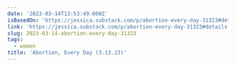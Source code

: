```yaml
---
date: '2023-03-14T13:53:49.000Z'
isBasedOn: 'https://jessica.substack.com/p/abortion-every-day-31323#details'
link: 'https://jessica.substack.com/p/abortion-every-day-31323#details'
slug: 2023-03-14-abortion-every-day-31323
tags:
  - women
title: 'Abortion, Every Day (3.13.23)'
---
```


